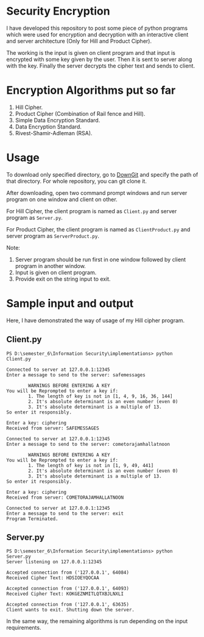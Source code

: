 # Security Encryption
I have developed this repository to post some piece of python programs which were used for encryption and decryption with an interactive client and server architecture (Only for Hill and Product Cipher).

The working is the input is given on client program and that input is encrypted with some key given by the user. Then it is sent to server along with the key. Finally the server decrypts the cipher text and sends to client.

# Encryption Algorithms put so far
1. Hill Cipher.
2. Product Cipher (Combination of Rail fence and Hill).
3. Simple Data Encryption Standard.
4. Data Encryption Standard.
5. Rivest-Shamir-Adleman (RSA).

# Usage
To download only specified directory, go to [DownGit](https://minhaskamal.github.io/DownGit/#/home) and specify the path of that directory. For whole repository, you can git clone it.

After downloading, open two command prompt windows and run server program on one window and client on other.

For Hill Cipher, the client program is named as `Client.py` and server program as `Server.py`.

For Product Cipher, the client program is named as `ClientProduct.py` and server program as `ServerProduct.py`.

Note: 
1. Server program should be run first in one window followed by client program in another window.
2. Input is given on client program.
3. Provide exit on the string input to exit.

# Sample input and output
Here, I have demonstrated the way of usage of my Hill cipher program.

## Client.py

```
PS D:\semester_6\Information Security\implementations> python Client.py

Connected to server at 127.0.0.1:12345
Enter a message to send to the server: safemessages

        WARNINGS BEFORE ENTERING A KEY
You will be Reprompted to enter a key if:
        1. The length of key is not in [1, 4, 9, 16, 36, 144]
        2. It's absolute determinant is an even number (even 0)
        3. It's absolute determinant is a multiple of 13.
So enter it responsibly.

Enter a key: ciphering
Received from server: SAFEMESSAGES

Connected to server at 127.0.0.1:12345
Enter a message to send to the server: cometorajamhallatnoon

        WARNINGS BEFORE ENTERING A KEY
You will be Reprompted to enter a key if:
        1. The length of key is not in [1, 9, 49, 441]
        2. It's absolute determinant is an even number (even 0)
        3. It's absolute determinant is a multiple of 13.
So enter it responsibly.

Enter a key: ciphering
Received from server: COMETORAJAMHALLATNOON

Connected to server at 127.0.0.1:12345
Enter a message to send to the server: exit
Program Terminated.
```

## Server.py

```
PS D:\semester_6\Information Security\implementations> python Server.py
Server listening on 127.0.0.1:12345

Accepted connection from ('127.0.0.1', 64084)
Received Cipher Text: HDSIOEYQOCAA

Accepted connection from ('127.0.0.1', 64093)
Received Cipher Text: KOKGEZNMITLQTXBJLNXLI

Accepted connection from ('127.0.0.1', 63635)
Client wants to exit. Shutting down the server.
```
In the same way, the remaining algorithms is run depending on the input requirements.

